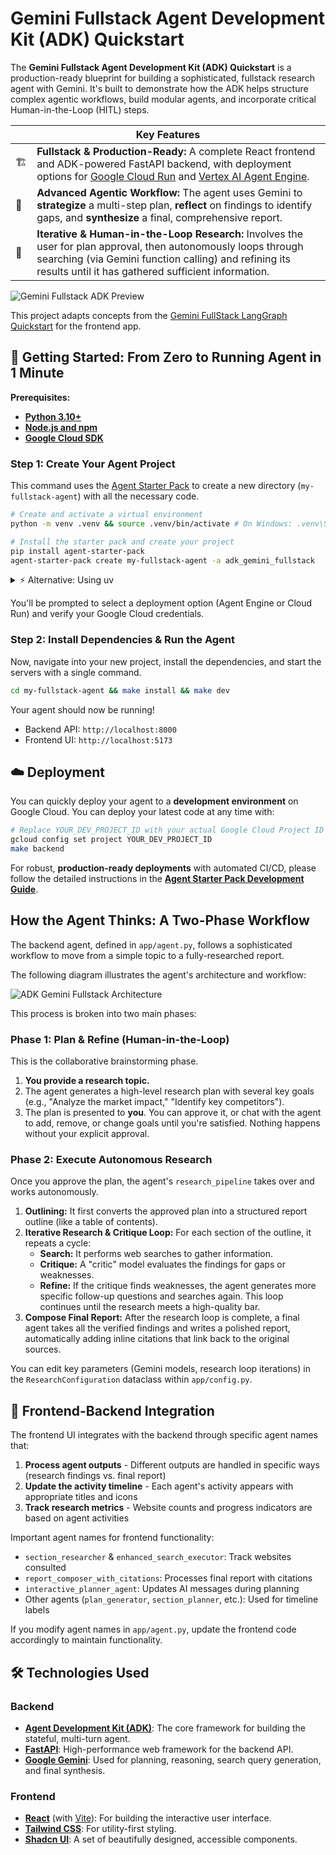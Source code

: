 # Gemini Fullstack Agent Development Kit (ADK) Quickstart

The **Gemini Fullstack Agent Development Kit (ADK) Quickstart** is a production-ready blueprint for building a sophisticated, fullstack research agent with Gemini. It's built to demonstrate how the ADK helps structure complex agentic workflows, build modular agents, and incorporate critical Human-in-the-Loop (HITL) steps.

<table>
  <thead>
    <tr>
      <th colspan="2">Key Features</th>
    </tr>
  </thead>
  <tbody>
    <tr>
      <td>🏗️</td>
      <td><strong>Fullstack & Production-Ready:</strong> A complete React frontend and ADK-powered FastAPI backend, with deployment options for <a href="https://cloud.google.com/run">Google Cloud Run</a> and <a href="https://cloud.google.com/vertex-ai/generative-ai/docs/agent-engine/overview">Vertex AI Agent Engine</a>.</td>
    </tr>
    <tr>
      <td>🧠</td>
      <td><strong>Advanced Agentic Workflow:</strong> The agent uses Gemini to <strong>strategize</strong> a multi-step plan, <strong>reflect</strong> on findings to identify gaps, and <strong>synthesize</strong> a final, comprehensive report.</td>
    </tr>
    <tr>
      <td>🔄</td>
      <td><strong>Iterative & Human-in-the-Loop Research:</strong> Involves the user for plan approval, then autonomously loops through searching (via Gemini function calling) and refining its results until it has gathered sufficient information.</td>
    </tr>
  </tbody>
</table>

<img src="../../docs/images/adk_gemini_fullstack_preview.png" alt="Gemini Fullstack ADK Preview">

This project adapts concepts from the [Gemini FullStack LangGraph Quickstart](https://github.com/google-gemini/gemini-fullstack-langgraph-quickstart) for the frontend app. 

## 🚀 Getting Started: From Zero to Running Agent in 1 Minute

**Prerequisites:**

* **[Python 3.10+](https://www.python.org/downloads/)**
* **[Node.js and npm](https://nodejs.org/)**
* **[Google Cloud SDK](https://cloud.google.com/sdk/docs/install)**

### Step 1: Create Your Agent Project


This command uses the [Agent Starter Pack](goo.gle/agent-starter-pack) to create a new directory (`my-fullstack-agent`) with all the necessary code.
```bash
# Create and activate a virtual environment
python -m venv .venv && source .venv/bin/activate # On Windows: .venv\Scripts\activate

# Install the starter pack and create your project
pip install agent-starter-pack
agent-starter-pack create my-fullstack-agent -a adk_gemini_fullstack
```

<details>
<summary>⚡️ Alternative: Using uv</summary>

If you have [`uv`](https://github.com/astral-sh/uv) installed, you can create and set up your project with a single command:

```bash
uvx agent-starter-pack create my-fullstack-agent -a adk_gemini_fullstack
```
This command handles creating the project without needing to pre-install the package into a virtual environment.

</details>

You'll be prompted to select a deployment option (Agent Engine or Cloud Run) and verify your Google Cloud credentials.

### Step 2: Install Dependencies & Run the Agent

Now, navigate into your new project, install the dependencies, and start the servers with a single command.

```bash
cd my-fullstack-agent && make install && make dev
```

Your agent should now be running!
*   Backend API: `http://localhost:8000`
*   Frontend UI: `http://localhost:5173`

## ☁️ Deployment

You can quickly deploy your agent to a **development environment** on Google Cloud. You can deploy your latest code at any time with:

```bash
# Replace YOUR_DEV_PROJECT_ID with your actual Google Cloud Project ID
gcloud config set project YOUR_DEV_PROJECT_ID
make backend
```

For robust, **production-ready deployments** with automated CI/CD, please follow the detailed instructions in the **[Agent Starter Pack Development Guide](https://googlecloudplatform.github.io/agent-starter-pack/guide/development-guide.html#b-production-ready-deployment-with-ci-cd)**.

## How the Agent Thinks: A Two-Phase Workflow

The backend agent, defined in `app/agent.py`, follows a sophisticated workflow to move from a simple topic to a fully-researched report.

The following diagram illustrates the agent's architecture and workflow:

![ADK Gemini Fullstack Architecture](../../docs/images/adk_gemini_fullstack_architecture.png)

This process is broken into two main phases:

### Phase 1: Plan & Refine (Human-in-the-Loop)

This is the collaborative brainstorming phase.

1.  **You provide a research topic.**
2.  The agent generates a high-level research plan with several key goals (e.g., "Analyze the market impact," "Identify key competitors").
3.  The plan is presented to **you**. You can approve it, or chat with the agent to add, remove, or change goals until you're satisfied. Nothing happens without your explicit approval.

### Phase 2: Execute Autonomous Research

Once you approve the plan, the agent's `research_pipeline` takes over and works autonomously.

1.  **Outlining:** It first converts the approved plan into a structured report outline (like a table of contents).
2.  **Iterative Research & Critique Loop:** For each section of the outline, it repeats a cycle:
    *   **Search:** It performs web searches to gather information.
    *   **Critique:** A "critic" model evaluates the findings for gaps or weaknesses.
    *   **Refine:** If the critique finds weaknesses, the agent generates more specific follow-up questions and searches again. This loop continues until the research meets a high-quality bar.
3.  **Compose Final Report:** After the research loop is complete, a final agent takes all the verified findings and writes a polished report, automatically adding inline citations that link back to the original sources.

You can edit key parameters (Gemini models, research loop iterations) in the `ResearchConfiguration` dataclass within `app/config.py`.

## 🔄 Frontend-Backend Integration

The frontend UI integrates with the backend through specific agent names that:

1. **Process agent outputs** - Different outputs are handled in specific ways (research findings vs. final report)
2. **Update the activity timeline** - Each agent's activity appears with appropriate titles and icons
3. **Track research metrics** - Website counts and progress indicators are based on agent activities

Important agent names for frontend functionality:

- `section_researcher` & `enhanced_search_executor`: Track websites consulted
- `report_composer_with_citations`: Processes final report with citations
- `interactive_planner_agent`: Updates AI messages during planning
- Other agents (`plan_generator`, `section_planner`, etc.): Used for timeline labels

If you modify agent names in `app/agent.py`, update the frontend code accordingly to maintain functionality.

## 🛠️ Technologies Used

### Backend
*   [**Agent Development Kit (ADK)**](https://github.com/google/adk-python): The core framework for building the stateful, multi-turn agent.
*   [**FastAPI**](https://fastapi.tiangolo.com/): High-performance web framework for the backend API.
*   [**Google Gemini**](https://cloud.google.com/vertex-ai/generative-ai/docs): Used for planning, reasoning, search query generation, and final synthesis.

### Frontend
*   [**React**](https://reactjs.org/) (with [Vite](https://vitejs.dev/)): For building the interactive user interface.
*   [**Tailwind CSS**](https://tailwindcss.com/): For utility-first styling.
*   [**Shadcn UI**](https://ui.shadcn.com/): A set of beautifully designed, accessible components.
